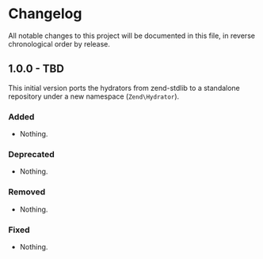 # Changelog

All notable changes to this project will be documented in this file, in reverse chronological order by release.

## 1.0.0 - TBD

This initial version ports the hydrators from zend-stdlib to a standalone
repository under a new namespace (`Zend\Hydrator`).

### Added

- Nothing.

### Deprecated

- Nothing.

### Removed

- Nothing.

### Fixed

- Nothing.
